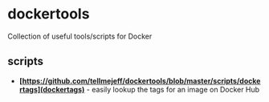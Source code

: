 # dockertools

Collection of useful tools/scripts for Docker

## scripts

* **[https://github.com/tellmejeff/dockertools/blob/master/scripts/dockertags](dockertags)** - easily lookup the tags for an image on Docker Hub
